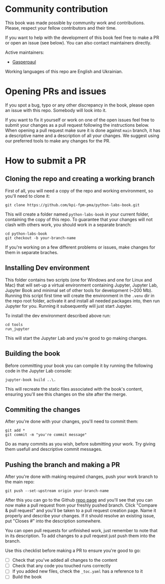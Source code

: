 # Community contribution

This book was made possible by community work and contributions. Please, respect your fellow contributors and their time.

If you want to help with the development of this book feel free to make a PR or open an issue (see below). You can also contact maintainers directly.

Active maintainers:

- [Gasperpaul](https://github.com/GasperPaul)

Working languages of this repo are English and Ukrainian.
    
# Opening PRs and issues

If you spot a bug, typo or any other discrepancy in the book, please open an issue with this repo. Somebody will look into it.

If you want to fix it yourself or work on one of the open issues feel free to submit your changes as a pull request following the instructions below. 
When opening a pull request make sure it is done against `main` branch, it has a descriptive name and a description of all your changes.
We suggest using our preferred tools to make any changes for the PR.

# How to submit a PR

## Cloning the repo and creating a working branch

First of all, you will need a copy of the repo and working environment, so you'll need to clone it:
```
git clone https://github.com/kpi-fpm-pma/python-labs-book.git
```

This will create a folder named `python-labs-book` in your current folder, containing the copy of this repo.
To guarantee that your changes will not clash with others work, you should work in a separate branch:
```
cd python-labs-book
git checkout -b your-branch-name
```

If you're working on a few different problems or issues, make changes for them in separate braches.

## Installing Dev environment

This folder contains two scripts (one for Windows and one for Linux and Mac) that will set-up a virtual environment containing Jupyter, Jupyter Lab, Jupyter Book and minimal set of other tools for development (\~200 Mb).
Running this script first time will create the environment in the `.venv` dir in the repo root folder, activate it and install all needed packages into, then run Jupyter for you. 
Running it subsequently will just start Jupyter.

To install the dev environment described above run:
```
cd tools
run_jupyter
```

This will start the Jupyter Lab and you're good to go making changes.

## Building the book

Before committing your book you can compile it by running the following code in the Jupyter Lab console:

```
jupyter-book build ..\.
```

This will recreate the static files associated with the book's content, ensuring you'll see this changes on the site after the merge.

## Commiting the changes

After you're done with your changes, you'll need to commit them:

```
git add *
git commit -m "you're commit message"
```

Do as many commits as you wish, before submitting your work.
Try giving them usefull and descriptive commit messages.

## Pushing the branch and making a PR

After you're done with making required changes, push your work branch to the main repo:
```
git push --set-upstream origin your-branch-name
```

After this you can go to the Github [repo page](https://github.com/kpi-fpm-pma/python-labs-book) and you'll see that you can now make a pull request from your freshly pushed branch.
Click "Compare &amp; pull request" and you'll be taken to a pull request creation page.
Name it properly and describe your changes.
If it should resolve an existing issue, put "Closes #" into the description somewhere.

You can open pull requests for unfinished work, just remember to note that in its description. To add changes to a pull request just push them into the branch. 

Use this checklist before making a PR to ensure you're good to go:
- [ ] Check that you've added all changes to the content
- [ ] Check that any code you touched runs correctly
- [ ] If you added new files, check the `_toc.yaml` has a reference to it
- [ ] Build the book
